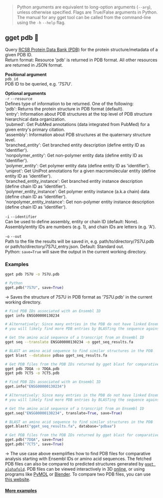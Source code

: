 > Python arguments are equivalent to long-option arguments (`--arg`), unless otherwise specified. Flags are True/False arguments in Python. The manual for any gget tool can be called from the command-line using the `-h` `--help` flag.  
## gget pdb 🔮
Query [RCSB Protein Data Bank (PDB)](https://www.rcsb.org/) for the protein structure/metadata of a given PDB ID.  
Return format: Resource 'pdb' is returned in PDB format. All other resources are returned in JSON format.  

**Positional argument**  
`pdb_id`  
PDB ID to be queried, e.g. '7S7U'.  

**Optional arguments**  
 `-r` `--resource`  
 Defines type of information to be returned. One of the following:  
 'pdb': Returns the protein structure in PDB format (default).    
 'entry': Information about PDB structures at the top level of PDB structure hierarchical data organization.  
 'pubmed': Get PubMed annotations (data integrated from PubMed) for a given entry's primary citation.  
 'assembly': Information about PDB structures at the quaternary structure level.  
 'branched_entity': Get branched entity description (define entity ID as 'identifier').  
 'nonpolymer_entity': Get non-polymer entity data (define entity ID as 'identifier').  
 'polymer_entity': Get polymer entity data (define entity ID as 'identifier').  
 'uniprot': Get UniProt annotations for a given macromolecular entity (define entity ID as 'identifier').  
 'branched_entity_instance': Get branched entity instance description (define chain ID as 'identifier').  
 'polymer_entity_instance': Get polymer entity instance (a.k.a chain) data (define chain ID as 'identifier').  
 'nonpolymer_entity_instance': Get non-polymer entity instance description (define chain ID as 'identifier').  
  
`-i` `--identifier`  
Can be used to define assembly, entity or chain ID (default: None). Assembly/entity IDs are numbers (e.g. 1), and chain IDs are letters (e.g. 'A').  
  
`-o` `--out`   
Path to the file the results will be saved in, e.g. path/to/directory/7S7U.pdb or path/to/directory/7S7U_entry.json. Default: Standard out.    
Python: `save=True` will save the output in the current working directory.  
  
  
### Examples
```bash
gget pdb 7S7U -o 7S7U.pdb
```
```python
# Python
gget.pdb("7S7U", save=True)
```
&rarr; Saves the structure of 7S7U in PDB format as '7S7U.pdb' in the current working directory.


```bash
# Find PDB IDs associated with an Ensembl ID 
gget info ENSG00000130234

# Alternatively: Since many entries in the PDB do not have linked Ensembl IDs, 
# you will likely find more PDB entries by BLASTing the sequence agains the PDB.

# Get the amino acid sequence of a transcript from an Ensembl ID
gget seq --translate ENSG00000130234 -o gget_seq_results.fa

# BLAST an amino acid sequence to find similar structures in the PDB
gget blast --database pdbaa gget_seq_results.fa

# Get PDB files from the PDB IDs returned by gget blast for comparative analysis
gget pdb 7DQA -o 7DQA.pdb
gget pdb 7CT5 -o 7CT5.pdb
```
```python
# Find PDB IDs associated with an Ensembl ID 
gget.info("ENSG00000130234")

# Alternatively: Since many entries in the PDB do not have linked Ensembl IDs, 
# you will likely find more PDB entries by BLASTing the sequence agains the PDB.

# Get the amino acid sequence of a transcript from an Ensembl ID
gget.seq("ENSG00000130234", translate=True, save=True)

# BLAST an amino acid sequence to find similar structures in the PDB
gget.blast("gget_seq_results.fa", database="pdbaa")

# Get PDB files from the PDB IDs returned by gget blast for comparative analysis
gget.pdb("7DQA", save=True)
gget.pdb("7CT5", save=True)
```
&rarr; The use case above exemplifies how to find PDB files for comparative analysis starting with Ensembl IDs or amino acid sequences. The fetched PDB files can also be compared to predicted structures generated by [`gget alphafold`](alpahfold.md). PDB files can be viewed interactively in 3D [online](https://rcsb.org/3d-view), or using programs like [PyMOL](https://pymol.org/) or [Blender](https://www.blender.org/). To compare two PDB files, you can use [this website](https://rcsb.org/alignment).
  
#### [More examples](https://github.com/pachterlab/gget_examples)
